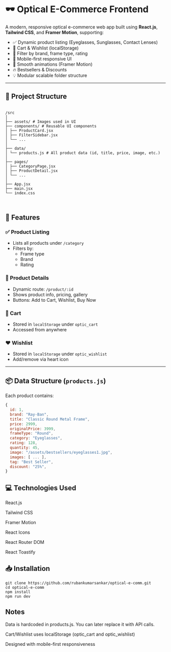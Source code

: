 # 🕶️ Optical E-Commerce Frontend

A modern, responsive optical e-commerce web app built using **React.js**, **Tailwind CSS**, and **Framer Motion**, supporting:

- ✅ Dynamic product listing (Eyeglasses, Sunglasses, Contact Lenses)
- 🛒 Cart & Wishlist (localStorage)
- 🎯 Filter by brand, frame type, rating
- 📱 Mobile-first responsive UI
- 💫 Smooth animations (Framer Motion)
- 🔥 Bestsellers & Discounts
- 💡 Modular scalable folder structure

---

## 📁 Project Structure

```dash 

/src
│
├── assets/ # Images used in UI
├── components/ # Reusable UI components
│ ├── ProductCard.jsx
│ ├── FilterSidebar.jsx
│ └── ...
│
├── data/
│ └── products.js # All product data (id, title, price, image, etc.)
│
├── pages/
│ ├── CategoryPage.jsx
│ ├── ProductDetail.jsx
│ └── ...
│
├── App.jsx
├── main.jsx
└── index.css



```


## 🚀 Features

### ✅ Product Listing
- Lists all products under `/category` 
- Filters by:
  - Frame type
  - Brand
  - Rating

### 💎 Product Details
- Dynamic route: `/product/:id`
- Shows product info, pricing, gallery
- Buttons: Add to Cart, Wishlist, Buy Now

### 🛒 Cart
- Stored in `localStorage` under `optic_cart`
- Accessed from anywhere

### ❤️ Wishlist
- Stored in `localStorage` under `optic_wishlist`
- Add/remove via heart icon

---

## 📦 Data Structure (`products.js`)

Each product contains:

```js
{
  id: 1,
  brand: "Ray-Ban",
  title: "Classic Round Metal Frame",
  price: 2999,
  originalPrice: 3999,
  frameType: "Round",
  category: "Eyeglasses",
  rating: 128,
  quantity: 45,
  image: "/assets/bestsellers/eyeglasses1.jpg",
  images: [ ... ],
  tag: "Best Seller",
  discount: "25%",
}
```

## 💻 Technologies Used
React.js

Tailwind CSS

Framer Motion

React Icons

React Router DOM

React Toastify

## 📥 Installation

```base
git clone https://github.com/rubankumarsankar/optical-e-comm.git
cd optical-e-comm
npm install
npm run dev

```

## Notes

Data is hardcoded in products.js. You can later replace it with API calls.

Cart/Wishlist uses localStorage (optic_cart and optic_wishlist)

Designed with mobile-first responsiveness


